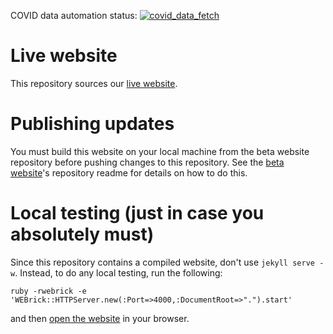COVID data automation status: [![covid_data_fetch](https://github.com/covideducationrecovery/public-website/actions/workflows/covid_data_fetch.yml/badge.svg)](https://github.com/covideducationrecovery/public-website/actions/workflows/covid_data_fetch.yml)

# Live website

This repository sources our [live website](https://www.covideducationrecovery.global/).

# Publishing updates
You must build this website on your local machine from the beta website repository before pushing changes to this repository. See the [beta website](https://github.com/covideducationrecovery/beta-website)'s repository readme for details on how to do this.


# Local testing (just in case you absolutely must)
Since this repository contains a compiled website, don't use `jekyll serve -w`. Instead, to do any local testing, run the following:

```
ruby -rwebrick -e 'WEBrick::HTTPServer.new(:Port=>4000,:DocumentRoot=>".").start'
```

and then [open the website](http://localhost:4000/) in your browser.
